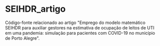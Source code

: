 # SEIHDR_artigo
Código-fonte relacionado ao artigo "Emprego do modelo matemático SEIHDR para auxiliar gestores na estimativa de ocupação de leitos de UTI em uma pandemia: simulação para pacientes com COVID-19 no município de Porto Alegre".

